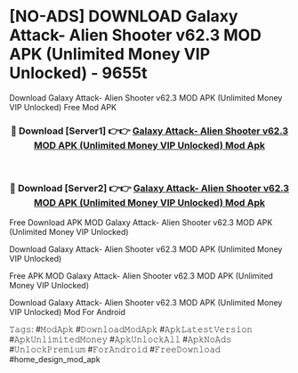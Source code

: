 # [NO-ADS] DOWNLOAD Galaxy Attack- Alien Shooter v62.3 MOD APK (Unlimited Money VIP Unlocked) - 9655t
Download Galaxy Attack- Alien Shooter v62.3 MOD APK (Unlimited Money VIP Unlocked) Free Mod APK

<div align="center">
<h3>🔴 Download [Server1] 👉👉 <a href="https://apk-comot.site?title=Galaxy_Attack-_Alien_Shooter_v62.3_MOD_APK_(Unlimited_Money_VIP_Unlocked)">Galaxy Attack- Alien Shooter v62.3 MOD APK (Unlimited Money VIP Unlocked) Mod Apk</a></h3><br>

<h3>🔴 Download [Server2] 👉👉 <a href="https://apk-comot.site?title=Galaxy_Attack-_Alien_Shooter_v62.3_MOD_APK_(Unlimited_Money_VIP_Unlocked)">Galaxy Attack- Alien Shooter v62.3 MOD APK (Unlimited Money VIP Unlocked) Mod Apk</a></h3>
</div>


Free Download APK MOD Galaxy Attack- Alien Shooter v62.3 MOD APK (Unlimited Money VIP Unlocked)

Download Galaxy Attack- Alien Shooter v62.3 MOD APK (Unlimited Money VIP Unlocked) 

Free APK MOD Galaxy Attack- Alien Shooter v62.3 MOD APK (Unlimited Money VIP Unlocked) 

Download Galaxy Attack- Alien Shooter v62.3 MOD APK (Unlimited Money VIP Unlocked) Mod For Android

𝚃𝚊𝚐𝚜: #𝙼𝚘𝚍𝙰𝚙𝚔 #𝙳𝚘𝚠𝚗𝚕𝚘𝚊𝚍𝙼𝚘𝚍𝙰𝚙𝚔 #𝙰𝚙𝚔𝙻𝚊𝚝𝚎𝚜𝚝𝚅𝚎𝚛𝚜𝚒𝚘𝚗 #𝙰𝚙𝚔𝚄𝚗𝚕𝚒𝚖𝚒𝚝𝚎𝚍𝙼𝚘𝚗𝚎𝚢 #𝙰𝚙𝚔𝚄𝚗𝚕𝚘𝚌𝚔𝙰𝚕𝚕 #𝙰𝚙𝚔𝙽𝚘𝙰𝚍𝚜 #𝚄𝚗𝚕𝚘𝚌𝚔𝙿𝚛𝚎𝚖𝚒𝚞𝚖 #𝙵𝚘𝚛𝙰𝚗𝚍𝚛𝚘𝚒𝚍 #𝙵𝚛𝚎𝚎𝙳𝚘𝚠𝚗𝚕𝚘𝚊𝚍 #home_design_mod_apk